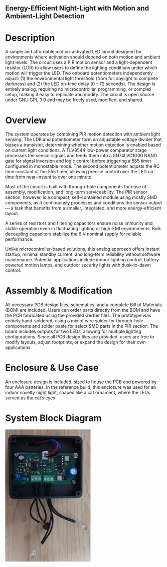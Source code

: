 ## Energy-Efficient Night-Light with Motion and Ambient-Light Detection
# Description
A simple and affordable motion-activated LED circuit designed for environments where activation should depend on both motion and ambient light levels. The circuit uses a PIR motion sensor and a light-dependent resistor (LDR) to allow users to define the lighting conditions under which motion will trigger the LED. Two onboard potentiometers independently adjust: (1) the environmental light threshold (from full daylight to complete darkness) and (2) the LED on-time delay (0 – 72 seconds). The design is entirely analog, requiring no microcontroller, programming, or complex setup, making it easy to replicate and modify. The circuit is open source under GNU GPL 3.0 and may be freely used, modified, and shared.

# Overview
The system operates by combining PIR motion detection with ambient light sensing. The LDR and potentiometer form an adjustable voltage divider that biases a transistor, determining whether motion detection is enabled based on current light conditions. A TLV8544 low-power comparator stage processes the sensor signals and feeds them into a SN74LVC1G00 NAND gate for signal inversion and logic control before triggering a 555 timer configured in monostable mode. The second potentiometer adjusts the RC time constant of the 555 timer, allowing precise control over the LED on-time from near-instant to over one minute.

Most of the circuit is built with through-hole components for ease of assembly, modification, and long-term serviceability. The PIR sensor section, however, is a compact, self-contained module using mostly SMD components, as it continuously processes and conditions the sensor output — a task that benefits from a smaller, integrated, and more energy-efficient layout.

A series of resistors and filtering capacitors ensure noise immunity and stable operation even in fluctuating lighting or high-EMI environments. Bulk decoupling capacitors stabilize the 6 V nominal supply for reliable performance.

Unlike microcontroller-based solutions, this analog approach offers instant startup, minimal standby current, and long-term reliability without software maintenance. Potential applications include indoor lighting control, battery-powered motion lamps, and outdoor security lights with dusk-to-dawn control.

# Assembly & Modification
All necessary PCB design files, schematics, and a complete Bill of Materials (BOM) are included. Users can order parts directly from the BOM and have the PCB fabricated using the provided Gerber files. The prototype was entirely hand-soldered, using a mix of wire solder for through-hole components and solder paste for select SMD parts in the PIR section. The board includes outputs for two LEDs, allowing for multiple lighting configurations. Since all PCB design files are provided, users are free to modify layouts, adjust footprints, or expand the design for their own applications.

# Enclosure & Use Case
An enclosure design is included, sized to house the PCB and powered by four AAA batteries. In the reference build, this enclosure was used for an indoor novelty night light, shaped like a cat ornament, where the LEDs served as the cat’s eyes

# System Block Diagram
![System Block Diagram](Completed_Project.png)
